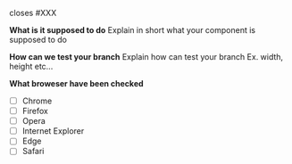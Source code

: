 closes #XXX

**What is it supposed to do**
Explain in short what your component is supposed to do

**How can we test your branch**
Explain how can test your branch Ex. width, height etc...


**What broweser have been checked**
- [ ] Chrome
- [ ] Firefox
- [ ] Opera
- [ ] Internet Explorer
- [ ] Edge
- [ ] Safari
